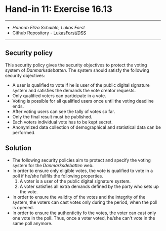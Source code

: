 # Hand-in 11: Exercise 16.13
___
* *Hannah Eliza Schaible, Lukas Forst*
* Github Repository - [LukasForst/DSS](https://github.com/LukasForst/DSS/tree/master/handins/)
___

## Security policy

This security policy gives the security objectives to protect the voting system of _Danmarksdebatten_.
The system should satisfy the following security objectives:

* A user is qualified to vote if he is user of the public digital signature system and satisfies the demands the vote creator requests.
* Only qualified voters can participate in a vote.
* Voting is possible for all qualified users once until the voting deadline ends.
* After voting users can see the tally of votes so far.
* Only the final result must be published.
* Each voters individual vote has to be kept secret.
* Anonymized data collection of demographical and statistical data can be performed.

## Solution
- The following security policies aim to protect and specify the voting system for the _Danmarksdebatten_ web.
- In order to ensure only eligible votes, the vote is qualified to vote in a poll if he/she fullfils the following properties.
    1. A voter is a user of the public digital signature system.
    2. A voter satisfies all extra demands defined by the party who sets up the vote.
- In order to ensure the validity of the votes and the integrity of the system, the voters can cast votes only during the period, when the poll is opened.
- In order to ensure the authenticity fo the votes, the voter can cast only one vote in the poll. Thus, once a voter voted, he/she can't vote in the same poll anymore.
